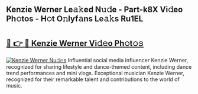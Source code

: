 ## Kenzie Werner Le𝚊𝚔ed N𝚞𝚍e - Part-k8X Vi𝚍eo Ph𝚘tos - H𝚘t O𝚗lyf𝚊ns Le𝚊𝚔s Ru1EL

# <h2><a href="http://hf00cdb.feru.top/?c=Kenzie+Werner">🔗 👉 🔴 Kenzie Werner Vi𝚍𝚎o Ph𝚘t𝚘𝚜</a></h2>

[![Kenzie Werner Nu𝚍𝚎s](https://i.imgur.com/0TWrTi3.gif)](http://hf00cdb.feru.top/?c=Kenzie+Werner)
Influential social media influencer Kenzie Werner, recognized for sharing lifestyle and dance-themed content, including dance trend performances and mini vlogs. Exceptional musician Kenzie Werner, recognized for their remarkable talent and contributions to the world of music. 
